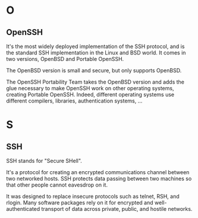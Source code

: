 # O
## OpenSSH

It's the  most widely deployed  implementation of the  SSH protocol, and  is the
standard  SSH implementation  in  the Linux  and  BSD world.   It  comes in  two
versions, OpenBSD and Portable OpenSSH.

The OpenBSD version is small and secure, but only supports OpenBSD.

The  OpenSSH Portability  Team  takes  the OpenBSD  version  and  adds the  glue
necessary to  make OpenSSH  work on other  operating systems,  creating Portable
OpenSSH.   Indeed,   different  operating   systems  use   different  compilers,
libraries, authentication systems, ...
##
# S
## SSH

SSH stands for "Secure SHell".

It's a  protocol for  creating an encrypted  communications channel  between two
networked hosts.  SSH  protects data passing between two machines  so that other
people cannot eavesdrop on it.

It was designed  to replace insecure protocols such as  telnet, RSH, and rlogin.
Many software packages rely on it for encrypted and well-authenticated transport
of data across private, public, and hostile networks.

